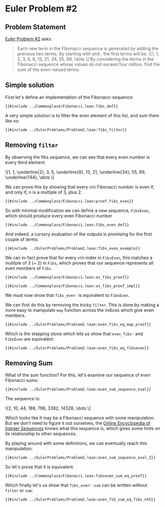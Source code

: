 # Euler Problem #2

## Problem Statement

[Euler Problem #2][Project Euler] asks:

> Each new term in the Fibonacci sequence is generated by adding the previous two terms. By starting with and , the first terms will be:
> \\[1, 1, 2, 3, 5, 8, 13, 21, 34, 55, 89, \dots \\]
> By considering the terms in the Fibonacci sequence whose values do not exceed four million, find the sum of the even-valued terms.

## Simple solution

First let's define an implementation of the Fibonacci sequence:

```lean
{{#include ../Commonplace/Fibonacci.lean:fibs_def}}
```

A very simple solution is to filter the even element of this list, and sum them
like so:

```lean
{{#include ../EulerProblems/Problem2.lean:fibs_filter}}
```

## Removing `filter`

By observing the fibs sequence, we can see that every even number is every third element.

\\[1, 1, \underline{2}, 3, 5, \underline{8}, 13, 21, \underline{34}, 55, 89, \underline{144}, \dots \\]

We can prove this by showing that every `nth` Fibonacci number is even if, and only if, n is a multiple of 3, plus 2.

```lean
{{#include ../Commonplace/Fibonacci.lean:proof_fibs_even}}
```

So with minimal modification we can define a new sequence, `FibsEven`, 
which should produce every even Fibonacci number

```lean
{{#include ../Commonplace/Fibonacci.lean:fibs_even_def}}
```

And indeed, a cursory evaluation of the outputs is promising for the first couple of terms:

```lean
{{#include ../EulerProblems/Problem2.lean:fibs_even_example}}
```

We can in-fact prove that for every `nth` index in `FibsEven`, 
this matches a multiple of 3 (+ 2) in `Fibs`, which proves that our sequence represents all
even members of `Fibs`.

```lean
{{#include ../Commonplace/Fibonacci.lean:as_fibs_proof}}

{{#include ../Commonplace/Fibonacci.lean:as_fibs_proof_impl}}
```


We must now show that `fibs_even'` is equivalent to `FibsEven`.

We can first do this by removing the tricky `filter`. This is done by making a more easy to 
manipulate `map` function across the indices which give even members.

```lean
{{#include ../EulerProblems/Problem2.lean:even_fibs_eq_map_proof}}
```

Which is the stepping stone which lets us show that `even_fibs'` and `FibsEven` are equivalent:

```lean
{{#include ../EulerProblems/Problem2.lean:even_fibs_eq_fibseven}}
```

## Removing Sum

What of the sum function? For this, let's examine our sequence of even Fibonacci sums:

```lean
{{#include ../EulerProblems/Problem2.lean:even_sum_sequence_eval}}
```

The sequence is:

\\[2, 10, 44, 188, 798, 3382, 14328, \dots \\]

Which looks like it may be a Fibonacci sequence with some manipulation. But we don't need 
to figure it out ourselves, the [Online Encyclopedia of Integer Sequences][OEIS] knows what this sequence is, which gives some hints on its relationship to other sequences. 

By playing around with some definitions, we can eventually reach this manipulation:

```lean
{{#include ../EulerProblems/Problem2.lean:even_sum_sequence_eval_2}}
```

So let's prove that it is equivalent:

```lean
{{#include ../Commonplace/Fibonacci.lean:fibseven_sum_eq_proof}}
```

Which finally let's us show that `fibs_even'.sum` can be written without `filter` or `sum`:

```lean
{{#include ../EulerProblems/Problem2.lean:even_fib_sum_eq_fibs_nth}}
```

[Project Euler]: https://projecteuler.net/problem=2 "Project Euler"
[OEIS]: https://oeis.org/A099919 "OEIS Sequence A099919"
